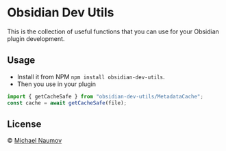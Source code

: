 # Obsidian Dev Utils

This is the collection of useful functions that you can use for your Obsidian plugin development.

## Usage

- Install it from NPM `npm install obsidian-dev-utils`.
- Then you use in your plugin

```typescript
import { getCacheSafe } from "obsidian-dev-utils/MetadataCache";
const cache = await getCacheSafe(file);
```

## License

© [Michael Naumov](https://github.com/mnaoumov/)
